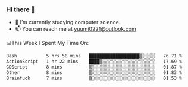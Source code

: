 ### Hi there 👋

- 📕 I’m currently studying computer science.
- 📫 You can reach me at yuumi0221@outlook.com


📊This Week I Spent My Time On:
<!--START_SECTION:waka-->

```txt
Bash           5 hrs 58 mins   ███████████████████▒░░░░░   76.71 %
ActionScript   1 hr 22 mins    ████▒░░░░░░░░░░░░░░░░░░░░   17.69 %
GDScript       8 mins          ▒░░░░░░░░░░░░░░░░░░░░░░░░   01.87 %
Other          8 mins          ▒░░░░░░░░░░░░░░░░░░░░░░░░   01.83 %
Brainfuck      7 mins          ▒░░░░░░░░░░░░░░░░░░░░░░░░   01.53 %
```

<!--END_SECTION:waka-->

<!--
**Yuumi0221/Yuumi0221** is a ✨ _special_ ✨ repository because its `README.md` (this file) appears on your GitHub profile.

Here are some ideas to get you started:

- 🔭 I’m currently working on ...
- 🌱 I’m currently learning ...
- 👯 I’m looking to collaborate on ...
- 🤔 I’m looking for help with ...
- 💬 Ask me about ...
- 📫 How to reach me: ...
- 😄 Pronouns: ...
- ⚡ Fun fact: ...
-->
